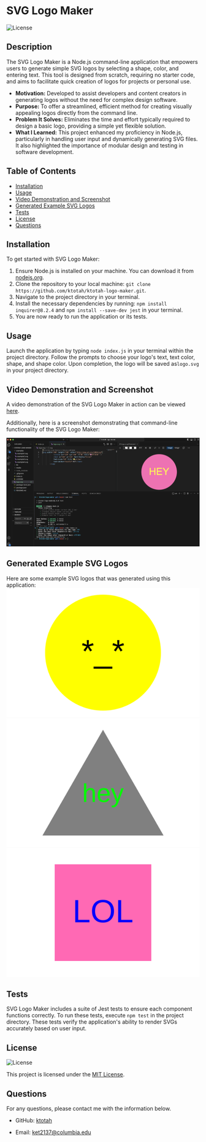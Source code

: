 # SVG Logo Maker
![License](https://img.shields.io/badge/License-MIT-blue.svg)

## Description
The SVG Logo Maker is a Node.js command-line application that empowers users to generate simple SVG logos by selecting a shape, color, and entering text. This tool is designed from scratch, requiring no starter code, and aims to facilitate quick creation of logos for projects or personal use.

* **Motivation:** Developed to assist developers and content creators in generating logos without the need for complex design software.
* **Purpose:** To offer a streamlined, efficient method for creating visually appealing logos directly from the command line.
* **Problem It Solves:** Eliminates the time and effort typically required to design a basic logo, providing a simple yet flexible solution.
* **What I Learned:** This project enhanced my proficiency in Node.js, particularly in handling user input and dynamically generating SVG files. It also highlighted the importance of modular design and testing in software development. 

## Table of Contents
* [Installation](#installation)
* [Usage](#usage)
* [Video Demonstration and Screenshot](#video-demonstration-and-screenshot)
* [Generated Example SVG Logos](#generated-example-svg-logos)
* [Tests](#tests)
* [License](#license)
* [Questions](#questions)

## Installation 
To get started with SVG Logo Maker:

1. Ensure Node.js is installed on your machine. You can download it from [nodejs.org](https://nodejs.org/).
2. Clone the repository to your local machine: `git clone https://github.com/ktotah/ktotah-logo-maker.git`.
3. Navigate to the project directory in your terminal.
4. Install the necessary dependencies by running: `npm install inquirer@8.2.4` and `npm install --save-dev jest` in your terminal.
5. You are now ready to run the application or its tests. 

## Usage 
Launch the application by typing `node index.js` in your terminal within the project directory. Follow the prompts to choose your logo's text, text color, shape, and shape color. Upon completion, the logo will be saved as`logo.svg` in your project directory.

## Video Demonstration and Screenshot
A video demonstration of the SVG Logo Maker in action can be viewed [here](https://drive.google.com/file/d/17rb4AR3xwhQRcuBiydUAwoSd0Q_8yGdr/view?usp=sharing).

Additionally, here is a screenshot demonstrating that command-line functionality of the SVG Logo Maker:

![README Generator Screenshot](./media/Screenshot.png)

## Generated Example SVG Logos
Here are some example SVG logos that was generated using this application: 
![SVG Logo Example 1](./examples/example1.svg) 
![SVG Logo Example 2](./examples/example2.svg) 
![SVG Logo Example 3](./examples/example3.svg)

## Tests
SVG Logo Maker includes a suite of Jest tests to ensure each component functions correctly. To run these tests, execute `npm test` in the project directory. These tests verify the application's ability to render SVGs accurately based on user input.
  
## License
![License](https://img.shields.io/badge/License-MIT-blue.svg)

This project is licensed under the [MIT License](./LICENSE).
  
## Questions
For any questions, please contact me with the information below.

* GitHub: [ktotah](https://github.com/ktotah)

* Email: [ket2137@columbia.edu](mailto:ket2137@columbia.edu)